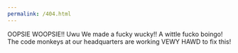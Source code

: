 ```yaml
---
permalink: /404.html
---
```

OOPSIE WOOPSIE!! 
Uwu We made a fucky wucky!! A wittle fucko boingo! 
The code monkeys at our headquarters are working VEWY HAWD to fix this!
